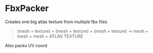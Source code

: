 # FbxPacker

Creates one big atlas texture from multiple fbx files


>   (mesh + texture) + (mesh + texture) + (mesh + texture)
>      -> mesh + mesh + mesh + ATLAS TEXTURE
  

Also packs UV coord

